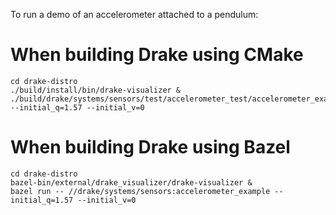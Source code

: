 To run a demo of an accelerometer attached to a pendulum:

# When building Drake using CMake

    cd drake-distro
    ./build/install/bin/drake-visualizer &
    ./build/drake/systems/sensors/test/accelerometer_test/accelerometer_example --initial_q=1.57 --initial_v=0

# When building Drake using Bazel

    cd drake-distro
    bazel-bin/external/drake_visualizer/drake-visualizer &
    bazel run -- //drake/systems/sensors:accelerometer_example --initial_q=1.57 --initial_v=0
